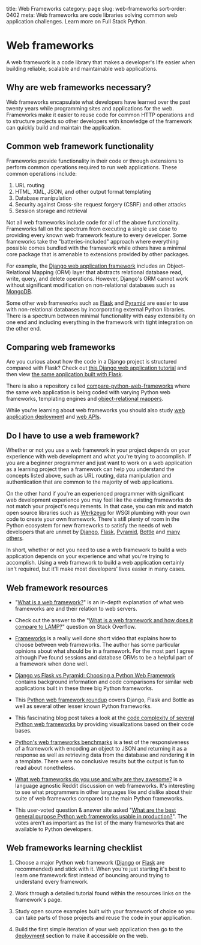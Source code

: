 title: Web Frameworks
category: page
slug: web-frameworks
sort-order: 0402
meta: Web frameworks are code libraries solving common web application challenges. Learn more on Full Stack Python.


# Web frameworks
A web framework is a code library that makes a developer's life easier when 
building reliable, scalable and maintainable web applications.


## Why are web frameworks necessary?
Web frameworks encapsulate what developers have learned over the past twenty
years while programming sites and applications for the web. Frameworks make 
it easier to reuse code for common HTTP operations and to structure projects 
so other developers with knowledge of the framework can quickly build and
maintain the application.


## Common web framework functionality
Frameworks provide functionality in their code or through extensions to 
perform common operations required to run web applications. These common 
operations include:

1. URL routing
2. HTML, XML, JSON, and other output format templating
3. Database manipulation
4. Security against Cross-site request forgery (CSRF) and other attacks
5. Session storage and retrieval

Not all web frameworks include code for all of the above functionality. 
Frameworks fall on the spectrum from executing a single use case to providing 
every known web framework feature to every developer. Some frameworks take 
the "batteries-included" approach where everything possible comes bundled 
with the framework while others have a minimal core package that is amenable
to extensions provided by other packages.

For example, the [Django web application framework](/django.html) includes an 
Object-Relational Mapping (ORM) layer that abstracts relational database 
read, write, query, and delete operations. However, Django's ORM
cannot work without significant modification on non-relational databases 
such as [MongoDB](http://www.mongodb.org/).

Some other web frameworks such as [Flask](/flask.html) and 
[Pyramid](/pyramid.html) are easier to
use with non-relational databases by incorporating external Python libraries.
There is a spectrum between minimal functionality with easy extensibility on
one end and including everything in the framework with tight integration on
the other end.

## Comparing web frameworks
Are you curious about how the code in a Django project is structured compared 
with Flask? Check out 
[this Django web application tutorial](https://www.twilio.com/docs/howto/walkthrough/appointment-reminders/python/django) 
and then view [the same application built with Flask](https://www.twilio.com/docs/howto/walkthrough/appointment-reminders/python/flask).

There is also a repository called
[compare-python-web-frameworks](https://github.com/makaimc/compare-python-web-frameworks)
where the same web application is being coded with varying Python web 
frameworks, templating engines and 
[object-relational mappers](/object-relational-mappers-orms.html).


<div class="well see-also">
While you're learning about web frameworks you should also study
<a href="/deployment.html">web application deployment</a> and 
<a href="/application-programming-interfaces.html">web APIs</a>.
</div>


## Do I have to use a web framework?
Whether or not you use a web framework in your project depends on your 
experience with web development and what you're trying to accomplish. If you 
are a beginner programmer and just want to work on a web application as a 
learning project then a framework can help you understand the concepts listed
above, such as URL routing, data manipulation and authentication that are
common to the majority of web applications.

On the other hand if you're an experienced programmer with significant 
web development experience you may feel like the existing frameworks do not
match your project's requirements. In that case, you can mix and match
open source libraries such as [Werkzeug](http://werkzeug.pocoo.org/) for
WSGI plumbing with your own code to create your own framework. There's 
still plenty of room in the Python ecosystem for new frameworks to satisfy 
the needs of web developers that are unmet by [Django](/django.html), 
[Flask](/flask.html), [Pyramid](/pyramid.html), [Bottle](/bottle.html) and 
[many others](/other-web-frameworks.html).

In short, whether or not you need to use a web framework to build a web 
application depends on your experience and what you're trying to accomplish. 
Using a web framework to build a web application certainly isn't required, 
but it'll make most developers' lives easier in many cases.


## Web framework resources
* "[What is a web framework?](http://www.jeffknupp.com/blog/2014/03/03/what-is-a-web-framework/)"
  is an in-depth explanation of what web frameworks are and their relation
  to web servers.

* Check out the answer to the 
  "[What is a web framework and how does it compare to LAMP?](http://stackoverflow.com/questions/4507506/what-is-a-web-framework-how-does-it-compare-with-lamp)"
  question on Stack Overflow.

* [Frameworks](http://youtu.be/W6KCPXl6Zuc) is a really well done short video
  that explains how to choose between web frameworks. The author has some
  particular opinions about what should be in a framework. For the most part
  I agree although I've found sessions and database ORMs to be a helpful
  part of a framework when done well.

* [Django vs Flask vs Pyramid: Choosing a Python Web Framework](https://www.airpair.com/python/posts/django-flask-pyramid)
  contains background information and code comparisons for similar
  web applications built in these three big Python frameworks.

* This [Python web framework roundup](http://www.konstruktor.ee/blog/python-web-framework-roundup/)
  covers Django, Flask and Bottle as well as several other lesser known Python
  frameworks.

* This fascinating blog post takes a look at the 
  [code complexity of several Python web frameworks](http://grokcode.com/864/snakefooding-python-code-for-complexity-visualization/)
  by providing visualizations based on their code bases.

* [Python's web frameworks benchmarks](http://klen.github.io/py-frameworks-bench/)
  is a test of the responsiveness of a framework with encoding an object to
  JSON and returning it as a response as well as retrieving data from the 
  database and rendering it in a template. There were no conclusive results
  but the output is fun to read about nonetheless.

* [What web frameworks do you use and why are they awesome?](http://www.reddit.com/r/webdev/comments/2les4x/what_frameworks_do_you_use_and_why_are_they/)
  is a language agnostic Reddit discussion on web frameworks. It's interesting
  to see what programmers in other languages like and dislike about their
  suite of web frameworks compared to the main Python frameworks.

* This user-voted question & answer site asked "[What are the best general purpose Python web frameworks usable in production?](http://www.slant.co/topics/426/~what-are-the-best-general-purpose-python-web-frameworks-usable-in-production-sites)".
  The votes aren't as important as the list of the many frameworks
  that are available to Python developers.


## Web frameworks learning checklist
1. Choose a major Python web framework ([Django](/django.html) or 
   [Flask](/flask.html) are recommended) and stick with it. When you're just
   starting it's best to learn one framework first instead of bouncing around
   trying to understand every framework. 

1. Work through a detailed tutorial found within the resources links on the
   framework's page.

1. Study open source examples built with your framework of choice so you can 
   take parts of those projects and reuse the code in your application.

1. Build the first simple iteration of your web application then go to
   the [deployment](/deployment.html) section to make it accessible on the 
   web.

